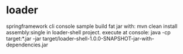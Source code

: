 # loader
springframework cli console sample
build fat jar with: mvn clean install assembly:single in loader-shell project.
execute at console:
 java -cp target:*.jar -jar target/loader-shell-1.0.0-SNAPSHOT-jar-with-dependencies.jar
